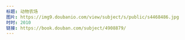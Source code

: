 ```yaml
---
标题: 动物农场
图片: https://img9.doubanio.com/view/subject/s/public/s4468486.jpg
时时: 2010
链接: https://book.douban.com/subject/4908879/
---
```

